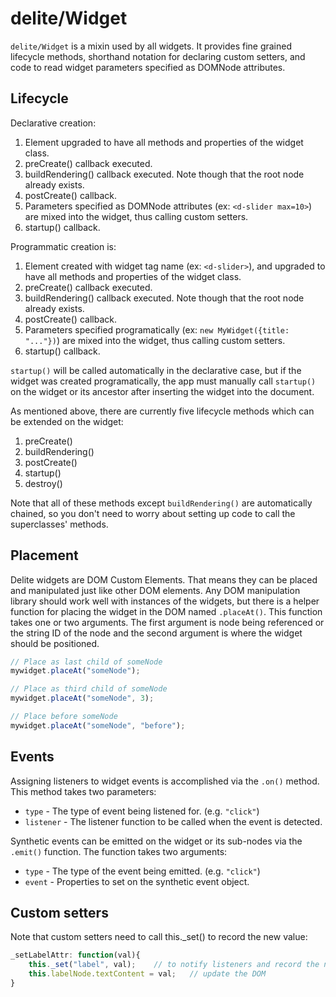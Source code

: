 # delite/Widget

`delite/Widget` is a mixin used by all widgets.
It provides fine grained lifecycle methods, shorthand notation for declaring custom setters,
and code to read widget parameters specified as DOMNode attributes.

## Lifecycle

Declarative creation:

1. Element upgraded to have all methods and properties of the widget class.
2. preCreate() callback executed.
3. buildRendering() callback executed.   Note though that the root node already exists.
4. postCreate() callback.
5. Parameters specified as DOMNode attributes (ex: `<d-slider max=10>`) are mixed into the widget, thus calling
   custom setters.
6. startup() callback.

Programmatic creation is:

1. Element created with widget tag name (ex: `<d-slider>`), and
   upgraded to have all methods and properties of the widget class.
2. preCreate() callback executed.
3. buildRendering() callback executed.   Note though that the root node already exists.
4. postCreate() callback.
5. Parameters specified programatically
   (ex: `new MyWidget({title: "..."})`) are mixed into the widget, thus calling
   custom setters.
6. startup() callback.

`startup()` will be called automatically in the declarative case, but
if the widget was created programatically, the app must manually call `startup()`
on the widget or its ancestor after inserting the widget into the document.

As mentioned above, there are currently five lifecycle methods which can be extended on the widget:

1. preCreate()
2. buildRendering()
3. postCreate()
4. startup()
5. destroy()

Note that all of these methods except `buildRendering()` are automatically chained,
so you don't need to worry about setting up code to call the superclasses' methods.


## Placement

Delite widgets are DOM Custom Elements.  That means they can be placed and manipulated just like other DOM elements.
Any DOM manipulation library should work well with instances of the widgets, but there is a helper function for
placing the widget in the DOM named `.placeAt()`.  This function takes one or two arguments.  The first argument is
node being referenced or the string ID of the node and the second argument is
where the widget should be positioned.

```js
// Place as last child of someNode
mywidget.placeAt("someNode");

// Place as third child of someNode
mywidget.placeAt("someNode", 3);

// Place before someNode
mywidget.placeAt("someNode", "before");
```

## Events

Assigning listeners to widget events is accomplished via the `.on()` method.  This method takes two parameters:

* `type` - The type of event being listened for.  (e.g. `"click"`)
* `listener` - The listener function to be called when the event is detected.

Synthetic events can be emitted on the widget or its sub-nodes via the `.emit()` function.  The function takes two
arguments:

* `type` - The type of the event being emitted. (e.g. `"click"`)
* `event` - Properties to set on the synthetic event object.

## Custom setters

Note that custom setters need to call this._set() to record the new value:

```js
_setLabelAttr: function(val){
	this._set("label", val);	// to notify listeners and record the new value
	this.labelNode.textContent = val;	// update the DOM
}
```
